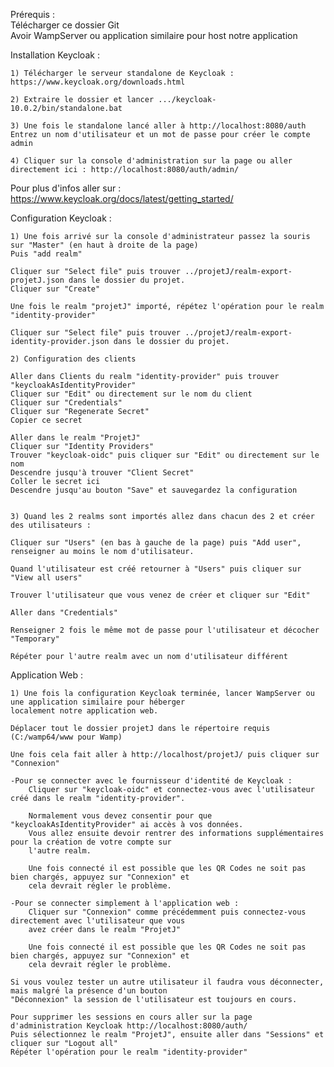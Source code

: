 Prérequis :     
	Télécharger ce dossier Git  
	Avoir WampServer ou application similaire pour host notre application

Installation Keycloak :  

	1) Télécharger le serveur standalone de Keycloak : https://www.keycloak.org/downloads.html

	2) Extraire le dossier et lancer .../keycloak-10.0.2/bin/standalone.bat 

	3) Une fois le standalone lancé aller à http://localhost:8080/auth
	Entrez un nom d'utilisateur et un mot de passe pour créer le compte admin

	4) Cliquer sur la console d'administration sur la page ou aller directement ici : http://localhost:8080/auth/admin/
Pour plus d'infos aller sur : https://www.keycloak.org/docs/latest/getting_started/


Configuration Keycloak :  

	1) Une fois arrivé sur la console d'administrateur passez la souris sur "Master" (en haut à droite de la page)
	Puis "add realm"

	Cliquer sur "Select file" puis trouver ../projetJ/realm-export-projetJ.json dans le dossier du projet.
	Cliquer sur "Create"

	Une fois le realm "projetJ" importé, répétez l'opération pour le realm "identity-provider" 

	Cliquer sur "Select file" puis trouver ../projetJ/realm-export-identity-provider.json dans le dossier du projet.

	2) Configuration des clients

	Aller dans Clients du realm "identity-provider" puis trouver "keycloakAsIdentityProvider"   
	Cliquer sur "Edit" ou directement sur le nom du client
	Cliquer sur "Credentials"  
	Cliquer sur "Regenerate Secret"  
	Copier ce secret  

	Aller dans le realm "ProjetJ"  
	Cliquer sur "Identity Providers"  
	Trouver "keycloak-oidc" puis cliquer sur "Edit" ou directement sur le nom
	Descendre jusqu'à trouver "Client Secret"  
	Coller le secret ici  
	Descendre jusqu'au bouton "Save" et sauvegardez la configuration  


	3) Quand les 2 realms sont importés allez dans chacun des 2 et créer des utilisateurs :

	Cliquer sur "Users" (en bas à gauche de la page) puis "Add user", renseigner au moins le nom d'utilisateur.

	Quand l'utilisateur est créé retourner à "Users" puis cliquer sur "View all users"

	Trouver l'utilisateur que vous venez de créer et cliquer sur "Edit"

	Aller dans "Credentials"

	Renseigner 2 fois le même mot de passe pour l'utilisateur et décocher "Temporary"

	Répéter pour l'autre realm avec un nom d'utilisateur différent



Application Web :  

	1) Une fois la configuration Keycloak terminée, lancer WampServer ou une application similaire pour héberger 
	localement notre application web.

	Déplacer tout le dossier projetJ dans le répertoire requis (C:/wamp64/www pour Wamp)

	Une fois cela fait aller à http://localhost/projetJ/ puis cliquer sur "Connexion"

	-Pour se connecter avec le fournisseur d'identité de Keycloak : 
		Cliquer sur "keycloak-oidc" et connectez-vous avec l'utilisateur créé dans le realm "identity-provider".

		Normalement vous devez consentir pour que "keycloakAsIdentityProvider" ai accès à vos données.
		Vous allez ensuite devoir rentrer des informations supplémentaires pour la création de votre compte sur 
		l'autre realm.

		Une fois connecté il est possible que les QR Codes ne soit pas bien chargés, appuyez sur "Connexion" et 
		cela devrait régler le problème.

	-Pour se connecter simplement à l'application web :
		Cliquer sur "Connexion" comme précédemment puis connectez-vous directement avec l'utilisateur que vous 
		avez créer dans le realm "ProjetJ" 

		Une fois connecté il est possible que les QR Codes ne soit pas bien chargés, appuyez sur "Connexion" et 
		cela devrait régler le problème.

	Si vous voulez tester un autre utilisateur il faudra vous déconnecter, mais malgré la présence d'un bouton 
	"Déconnexion" la session de l'utilisateur est toujours en cours.

	Pour supprimer les sessions en cours aller sur la page d'administration Keycloak http://localhost:8080/auth/
	Puis sélectionnez le realm "ProjetJ", ensuite aller dans "Sessions" et cliquer sur "Logout all"
	Répéter l'opération pour le realm "identity-provider"


